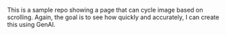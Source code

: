 This is a sample repo showing a page that can cycle image based on scrolling. Again, the goal is to see how quickly and accurately, I can create this using GenAI.
